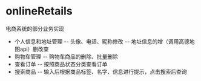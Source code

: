 # onlineRetails
  电商系统的部分业务实现
- 个人信息和地址管理
-- 头像、电话、昵称修改
-- 地址信息的增（调用高德地图api）删改查
- 购物车管理
-- 购物车商品的删除、批量删除
- 查看订单
-- 按照商品状态分类查看订单
- 搜索商品
-- 输入后根据商品标签、名字、信息进行提示，点击搜索后查询
